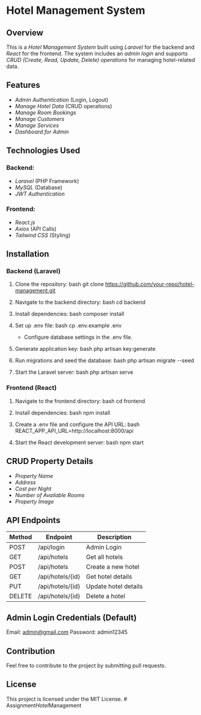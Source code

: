 # Hotel Management System

## Overview
This is a *Hotel Management System* built using *Laravel* for the backend and *React* for the frontend. The system includes an *admin login* and supports *CRUD (Create, Read, Update, Delete) operations* for managing hotel-related data.

## Features
- *Admin Authentication* (Login, Logout)
- *Manage Hotel Data* (CRUD operations)
- *Manage Room Bookings*
- *Manage Customers*
- *Manage Services*
- *Dashboard for Admin*

## Technologies Used
### Backend:
- *Laravel* (PHP Framework)
- *MySQL* (Database)
- *JWT Authentication*

### Frontend:
- *React.js*
- *Axios* (API Calls)
- *Tailwind CSS* (Styling)

## Installation
### Backend (Laravel)
1. Clone the repository:
   bash
   git clone https://github.com/your-repo/hotel-management.git
   
2. Navigate to the backend directory:
   bash
   cd backend
   
3. Install dependencies:
   bash
   composer install
   
4. Set up .env file:
   bash
   cp .env.example .env
   
   - Configure database settings in the .env file.
5. Generate application key:
   bash
   php artisan key:generate
   
6. Run migrations and seed the database:
   bash
   php artisan migrate --seed
   
7. Start the Laravel server:
   bash
   php artisan serve
   

### Frontend (React)
1. Navigate to the frontend directory:
   bash
   cd frontend
   
2. Install dependencies:
   bash
   npm install
   
3. Create a .env file and configure the API URL:
   bash
   REACT_APP_API_URL=http://localhost:8000/api
   
4. Start the React development server:
   bash
   npm start
   

## CRUD Property Details
- *Property Name*
- *Address*
- *Cost per Night*
- *Number of Available Rooms*
- *Property Image*

## API Endpoints
| Method | Endpoint              | Description |
|--------|-----------------------|-------------|
| POST   | /api/login          | Admin Login |
| GET    | /api/hotels         | Get all hotels |
| POST   | /api/hotels         | Create a new hotel |
| GET    | /api/hotels/{id}    | Get hotel details |
| PUT    | /api/hotels/{id}    | Update hotel details |
| DELETE | /api/hotels/{id}    | Delete a hotel |

## Admin Login Credentials (Default)

Email: admin@gmail.com
Password: admin12345


## Contribution
Feel free to contribute to the project by submitting pull requests.

## License
This project is licensed under the MIT License.
#   A s s i g n m e n t _ H o t e l _ M a n a g e m e n t  
 